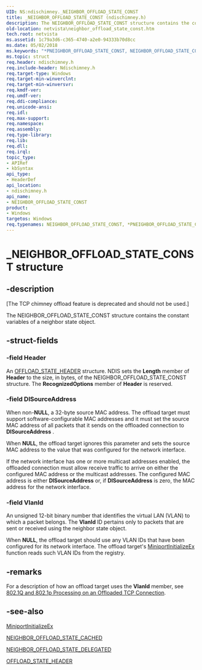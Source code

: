 ```yaml
---
UID: NS:ndischimney._NEIGHBOR_OFFLOAD_STATE_CONST
title: _NEIGHBOR_OFFLOAD_STATE_CONST (ndischimney.h)
description: The NEIGHBOR_OFFLOAD_STATE_CONST structure contains the constant variables of a neighbor state object.
old-location: netvista\neighbor_offload_state_const.htm
tech.root: netvista
ms.assetid: 1c79a3d6-c365-4740-a2e0-94333b70d8cc
ms.date: 05/02/2018
ms.keywords: "*PNEIGHBOR_OFFLOAD_STATE_CONST, NEIGHBOR_OFFLOAD_STATE_CONST, NEIGHBOR_OFFLOAD_STATE_CONST structure [Network Drivers Starting with Windows Vista], PNEIGHBOR_OFFLOAD_STATE_CONST, PNEIGHBOR_OFFLOAD_STATE_CONST structure pointer [Network Drivers Starting with Windows Vista], _NEIGHBOR_OFFLOAD_STATE_CONST, ndischimney/NEIGHBOR_OFFLOAD_STATE_CONST, ndischimney/PNEIGHBOR_OFFLOAD_STATE_CONST, netvista.neighbor_offload_state_const, tcp_chim_struct_3e21fef6-9a3c-4eba-b6fb-31af70a3eaaa.xml"
ms.topic: struct
req.header: ndischimney.h
req.include-header: Ndischimney.h
req.target-type: Windows
req.target-min-winverclnt: 
req.target-min-winversvr: 
req.kmdf-ver: 
req.umdf-ver: 
req.ddi-compliance: 
req.unicode-ansi: 
req.idl: 
req.max-support: 
req.namespace: 
req.assembly: 
req.type-library: 
req.lib: 
req.dll: 
req.irql: 
topic_type:
- APIRef
- kbSyntax
api_type:
- HeaderDef
api_location:
- ndischimney.h
api_name:
- NEIGHBOR_OFFLOAD_STATE_CONST
product:
- Windows
targetos: Windows
req.typenames: NEIGHBOR_OFFLOAD_STATE_CONST, *PNEIGHBOR_OFFLOAD_STATE_CONST
---
```


# _NEIGHBOR_OFFLOAD_STATE_CONST structure


## -description


<p class="CCE_Message">[The TCP chimney offload feature is deprecated and should not be used.]

The NEIGHBOR_OFFLOAD_STATE_CONST structure contains the constant variables of a neighbor state
  object.


## -struct-fields




### -field Header

An 
     <a href="https://msdn.microsoft.com/library/windows/hardware/ff569062">OFFLOAD_STATE_HEADER</a> structure. NDIS
     sets the 
     <b>Length</b> member of 
     <b>Header</b> to the size, in bytes, of the NEIGHBOR_OFFLOAD_STATE_CONST structure. The 
     <b>RecognizedOptions</b> member of 
     <b>Header</b> is reserved.


### -field DlSourceAddress

When non-<b>NULL</b>, a 32-byte source MAC address. The offload target must support software-configurable
     MAC addresses and it must set the source MAC address of all packets that it sends on the offloaded
     connection to 
     <b>DlSourceAddress</b> . 
     

When <b>NULL</b>, the offload target ignores this parameter and sets the source MAC address to the value
     that was configured for the network interface.

If the network interface has one or more multicast addresses enabled, the offloaded connection must
     allow receive traffic to arrive on either the configured MAC address or the multicast addresses. The
     configured MAC address is either 
     <b>DlSourceAddress</b> or, if 
     <b>DlSourceAddress</b> is zero, the MAC address for the network interface.


### -field VlanId

An unsigned 12-bit binary number that identifies the virtual LAN (VLAN) to which a packet belongs.
     The 
     <b>VlanId</b> ID pertains only to packets that are sent or received using the neighbor state object.
     

When <b>NULL</b>, the offload target should use any VLAN IDs that have been configured for its network
     interface. The offload target's 
     <a href="https://msdn.microsoft.com/b146fa81-005b-4a6c-962d-4cb023ea790e">MiniportInitializeEx</a> function
     reads such VLAN IDs from the registry.


## -remarks



For a description of how an offload target uses the 
    <b>VlanId</b> member, see 
    <a href="https://msdn.microsoft.com/library/windows/hardware/ff570937">802.1Q
    and 802.1p Processing on an Offloaded TCP Connection</a>.




## -see-also




<a href="https://msdn.microsoft.com/b146fa81-005b-4a6c-962d-4cb023ea790e">MiniportInitializeEx</a>



<a href="https://msdn.microsoft.com/library/windows/hardware/ff568323">NEIGHBOR_OFFLOAD_STATE_CACHED</a>



<a href="https://msdn.microsoft.com/94a35d0f-3585-45d0-bba8-0b4a8ebbe883">
   NEIGHBOR_OFFLOAD_STATE_DELEGATED</a>



<a href="https://msdn.microsoft.com/library/windows/hardware/ff569062">OFFLOAD_STATE_HEADER</a>
 

 

